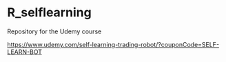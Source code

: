 # R_selflearning

Repository for the Udemy course

https://www.udemy.com/self-learning-trading-robot/?couponCode=SELF-LEARN-BOT